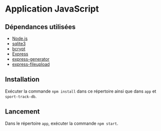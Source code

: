 # Application JavaScript

## Dépendances utilisées

- [Node.js](https://nodejs.org/)
- [sqlite3](https://github.com/TryGhost/node-sqlite3)
- [bcrypt](https://github.com/kelektiv/node.bcrypt.js)
- [Express](https://expressjs.com/)
- [express-generator](https://github.com/expressjs/generator)
- [express-fileupload](https://github.com/richardgirges/express-fileupload)

## Installation

Exécuter la commande `npm install` dans ce répertoire ainsi que dans `app` et `sport-track-db`.

## Lancement

Dans le répertoire `app`, exécuter la commande `npm start`.
